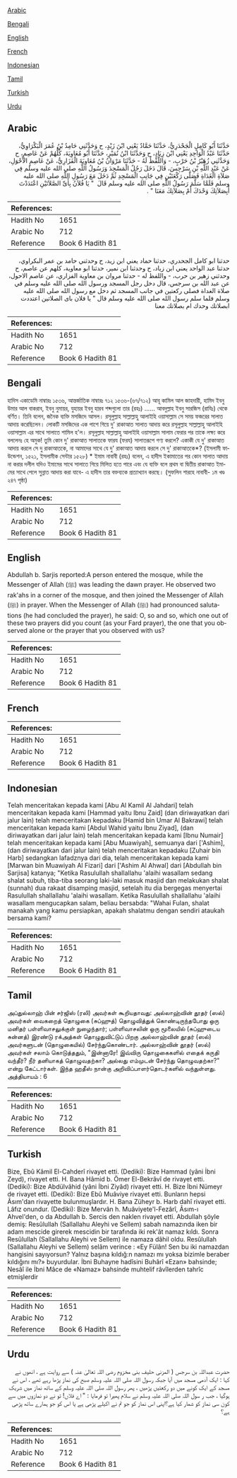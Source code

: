 [Arabic](#arabic)

[Bengali](#bengali)

[English](#english)

[French](#french)

[Indonesian](#indonesian)

[Tamil](#tamil)

[Turkish](#turkish)

[Urdu](#urdu)

## Arabic


<div dir="rtl" lang="ar" style={{fontSize:'larger',backgroundColor:'#f8f9fa',padding:20}}>
حَدَّثَنَا أَبُو كَامِلٍ الْجَحْدَرِيُّ، حَدَّثَنَا حَمَّادٌ يَعْنِي ابْنَ زَيْدٍ، ح وَحَدَّثَنِي حَامِدُ بْنُ عُمَرَ الْبَكْرَاوِيُّ، حَدَّثَنَا عَبْدُ الْوَاحِدِ يَعْنِي ابْنَ زِيَادٍ، ح وَحَدَّثَنَا ابْنُ نُمَيْرٍ، حَدَّثَنَا أَبُو مُعَاوِيَةَ، كُلُّهُمْ عَنْ عَاصِمٍ، ح وَحَدَّثَنِي زُهَيْرُ بْنُ حَرْبٍ، - وَاللَّفْظُ لَهُ - حَدَّثَنَا مَرْوَانُ بْنُ مُعَاوِيَةَ الْفَزَارِيُّ، عَنْ عَاصِمٍ الأَحْوَلِ، عَنْ عَبْدِ اللَّهِ بْنِ سَرْجِسَ، قَالَ دَخَلَ رَجُلٌ الْمَسْجِدَ وَرَسُولُ اللَّهِ صلى الله عليه وسلم فِي صَلاَةِ الْغَدَاةِ فَصَلَّى رَكْعَتَيْنِ فِي جَانِبِ الْمَسْجِدِ ثُمَّ دَخَلَ مَعَ رَسُولِ اللَّهِ صلى الله عليه وسلم فَلَمَّا سَلَّمَ رَسُولُ اللَّهِ صلى الله عليه وسلم قَالَ ‏ "‏ يَا فُلاَنُ بِأَىِّ الصَّلاَتَيْنِ اعْتَدَدْتَ أَبِصَلاَتِكَ وَحْدَكَ أَمْ بِصَلاَتِكَ مَعَنَا ‏"‏ ‏.‏
</div>
<div style={{backgroundColor:'#f8f9fa',padding:20, marginBottom: 10}}><table> <thead> <tr> <th>References:</th> <th></th> </tr> </thead> <tbody><tr><td>Hadith No</td><td>1651</td></tr><tr><td>Arabic No</td><td>712</td></tr><tr><td>Reference</td><td>Book 6 Hadith 81</td></tr></tbody></table></div>


<div dir="rtl" lang="ar" style={{fontSize:'larger',backgroundColor:'#f8f9fa',padding:20}}>
حدثنا ابو كامل الجحدري، حدثنا حماد يعني ابن زيد، ح وحدثني حامد بن عمر البكراوي، حدثنا عبد الواحد يعني ابن زياد، ح وحدثنا ابن نمير، حدثنا ابو معاوية، كلهم عن عاصم، ح وحدثني زهير بن حرب، - واللفظ له - حدثنا مروان بن معاوية الفزاري، عن عاصم الاحول، عن عبد الله بن سرجس، قال دخل رجل المسجد ورسول الله صلى الله عليه وسلم في صلاة الغداة فصلى ركعتين في جانب المسجد ثم دخل مع رسول الله صلى الله عليه وسلم فلما سلم رسول الله صلى الله عليه وسلم قال " يا فلان باى الصلاتين اعتددت ابصلاتك وحدك ام بصلاتك معنا
</div>
<div style={{backgroundColor:'#f8f9fa',padding:20, marginBottom: 10}}><table> <thead> <tr> <th>References:</th> <th></th> </tr> </thead> <tbody><tr><td>Hadith No</td><td>1651</td></tr><tr><td>Arabic No</td><td>712</td></tr><tr><td>Reference</td><td>Book 6 Hadith 81</td></tr></tbody></table></div>

## Bengali


<div dir="ltr" lang="bn" style={{fontSize:'larger',backgroundColor:'#f8f9fa',padding:20}}>
হাদিস একাডেমি নাম্বারঃ ১৫৩৬, আন্তর্জাতিক নাম্বারঃ ৭১২ ১৫৩৬-(৬৭/৭১২) আবূ কামিল আল জাহদারী, হামিদ ইবনু উমার আল বাকরাব, ইবনু নুমায়র, যুহায়র ইবনু হারব শব্দগুলো তার (রহঃ) ...... আবদুল্লাহ ইবনু সারজিস (রাযিঃ) থেকে বর্ণিত। তিনি বলেন, জনৈক ব্যক্তি মসজিদে আসল। রসূলুল্লাহ সাল্লাল্লাহু আলাইহি ওয়াসাল্লাম সে সময় ফজরের সালাত আদায় করেছিলেন। লোকটি মসজিদের এক পাশে গিয়ে দু' রাকাআত সালাত আদায় করে রসূলুল্লাহ সাল্লাল্লাহু আলাইহি ওয়াসাল্লাম এর সাথে সালাতে শামিল হ'ল। রসূলুল্লাহ সাল্লাল্লাহু আলাইহি ওয়াসাল্লাম সালাম ফেরার পর তাকে লক্ষ্য করে বললেনঃ হে অমুক! তুমি কোন দু' রাকাআত সালাতকে ফারয (ফরয) সালাতরূপে গণ্য করলে? একাকী যে দু' রাকাআত আদায় করলে সে দু রাকাআতকে, না আমাদের সাথে যে দু' রাকাআত আদায় করলে সে দু' রাকাআতকে*? (ইসলামী ফাউন্ডেশন, ১৫২১, ইসলামীক সেন্টার ১৫২৮) * ইমাম নাবাবী (রহঃ) বলেন, এ হাদীস ইকামাতের পর কোন সালাত আদায় না করার দলীল যদিও ইমামের সাথে সালাতে গিয়ে মিলিত হতে পারে এবং যে ব্যক্তি বলে প্রথম বা দ্বিতীয় রাকাআত ইমামের সাথে পেলে সুন্নাত আদায় করা যাবে- এ হাদীস তার বক্তব্যকে প্রত্যাখ্যান করছে। (সুফলিন শারহে নাবাবী- ১ম খণ্ড ২৪৭ পৃষ্ঠা)
</div>
<div style={{backgroundColor:'#f8f9fa',padding:20, marginBottom: 10}}><table> <thead> <tr> <th>References:</th> <th></th> </tr> </thead> <tbody><tr><td>Hadith No</td><td>1651</td></tr><tr><td>Arabic No</td><td>712</td></tr><tr><td>Reference</td><td>Book 6 Hadith 81</td></tr></tbody></table></div>

## English


<div dir="ltr" lang="en" style={{fontSize:'larger',backgroundColor:'#f8f9fa',padding:20}}>
Abdullah b. Sarjis reported:A person entered the mosque, while the Messenger of Allah (ﷺ) was leading the dawn prayer. He observed two rak'ahs in a corner of the mosque, and then joined the Messenger of Allah (ﷺ) in prayer. When the Messenger of Allah (ﷺ) had pronounced salutations (he had concluded the prayer), he said: O, so and so, which one out of these two prayers did you count (as your Fard prayer), the one that you observed alone or the prayer that you observed with us?
</div>
<div style={{backgroundColor:'#f8f9fa',padding:20, marginBottom: 10}}><table> <thead> <tr> <th>References:</th> <th></th> </tr> </thead> <tbody><tr><td>Hadith No</td><td>1651</td></tr><tr><td>Arabic No</td><td>712</td></tr><tr><td>Reference</td><td>Book 6 Hadith 81</td></tr></tbody></table></div>

## French


<div dir="ltr" lang="fr" style={{fontSize:'larger',backgroundColor:'#f8f9fa',padding:20}}>

</div>
<div style={{backgroundColor:'#f8f9fa',padding:20, marginBottom: 10}}><table> <thead> <tr> <th>References:</th> <th></th> </tr> </thead> <tbody><tr><td>Hadith No</td><td>1651</td></tr><tr><td>Arabic No</td><td>712</td></tr><tr><td>Reference</td><td>Book 6 Hadith 81</td></tr></tbody></table></div>

## Indonesian


<div dir="ltr" lang="id" style={{fontSize:'larger',backgroundColor:'#f8f9fa',padding:20}}>
Telah menceritakan kepada kami [Abu Al Kamil Al Jahdari] telah menceritakan kepada kami [Hammad yaitu Ibnu Zaid] (dan diriwayatkan dari jalur lain) telah menceritakan kepadaku [Hamid bin Umar Al Bakrawi] telah menceritakan kepada kami [Abdul Wahid yaitu Ibnu Ziyad], (dan diriwayatkan dari jalur lain) telah menceritakan kepada kami [Ibnu Numair] telah menceritakan kepada kami [Abu Muawiyah], semuanya dari ['Ashim], (dan diriwayatkan dari jalur lain) telah menceritakan kepadaku [Zuhair bin Harb] sedangkan lafadznya dari dia, telah menceritakan kepada kami [Marwan bin Muawiyah Al Fizari] dari ['Ashim Al Ahwal] dari [Abdullah bin Sarjisa] katanya; "Ketika Rasulullah shallallahu 'alaihi wasallam sedang shalat subuh, tiba-tiba seorang laki-laki masuk masjid dan melakukan shalat (sunnah) dua rakaat disamping masjid, setelah itu dia bergegas menyertai Rasulullah shallallahu 'alaihi wasallam. Ketika Rasulullah shallallahu 'alaihi wasallam mengucapkan salam, beliau bersabda: "Wahai Fulan, shalat manakah yang kamu persiapkan, apakah shalatmu dengan sendiri ataukah bersama kami?
</div>
<div style={{backgroundColor:'#f8f9fa',padding:20, marginBottom: 10}}><table> <thead> <tr> <th>References:</th> <th></th> </tr> </thead> <tbody><tr><td>Hadith No</td><td>1651</td></tr><tr><td>Arabic No</td><td>712</td></tr><tr><td>Reference</td><td>Book 6 Hadith 81</td></tr></tbody></table></div>

## Tamil


<div dir="ltr" lang="ta" style={{fontSize:'larger',backgroundColor:'#f8f9fa',padding:20}}>
அப்துல்லாஹ் பின் சர்ஜிஸ் (ரலி) அவர்கள் கூறியதாவது: அல்லாஹ்வின் தூதர் (ஸல்) அவர்கள் வைகறைத் தொழுகை (சுப்ஹுத்) தொழுவித்துக் கொண்டிருந்தபோது ஒரு மனிதர் பள்ளிவாசலுக்குள் நுழைந்தார்; பள்ளிவாசலின் ஒரு மூலையில் (சுப்ஹுடைய சுன்னத்) இரண்டு ரக்அத்கள் தொழுதுவிட்டுப் பிறகு அல்லாஹ்வின் தூதர் (ஸல்) அவர்களுடன் (தொழுகையில்) சேர்ந்துகொண்டார். அல்லாஹ்வின் தூதர் (ஸல்) அவர்கள் சலாம் கொடுத்ததும், "இன்னாரே! இவ்விரு தொழுகைகளில் எதைக் கருதி வந்தீர்? நீர் தனியாகத் தொழுவதற்கா? அல்லது எம்முடன் சேர்ந்து தொழுவதற்கா?" என்று கேட்டார்கள். இந்த ஹதீஸ் நான்கு அறிவிப்பாளர்தொடர்களில் வந்துள்ளது. அத்தியாயம் : 6
</div>
<div style={{backgroundColor:'#f8f9fa',padding:20, marginBottom: 10}}><table> <thead> <tr> <th>References:</th> <th></th> </tr> </thead> <tbody><tr><td>Hadith No</td><td>1651</td></tr><tr><td>Arabic No</td><td>712</td></tr><tr><td>Reference</td><td>Book 6 Hadith 81</td></tr></tbody></table></div>

## Turkish


<div dir="ltr" lang="tr" style={{fontSize:'larger',backgroundColor:'#f8f9fa',padding:20}}>
Bize, Ebû Kâmil El-Cahderî rivayet etti. (Dediki): Bize Hammad (yâni İbni Zeyd), rivayet etti. H. Bana Hâmid b. Ömer El-Bekrâvî de rivayet etti. (Dediki): Bize Abdülvâhid (yâni İbni Ziyâd) rivayet etti. H. Bize İbni Nümeyr de rivayet etti. (Dediki): Bize Ebû Muâviye rivayet etti. Bunların hepsi Âsım'dan rivayette bulunmuşlardır. H. Bana Züheyr b. Harb dahî rivayet etti. Lâfız onundur. (Dediki): Bize Mervân h. Muâviyete'l-Fezârî, Âsım-ı Ahvel'den, o da Abdullah b. Sercis den naklen rivayet etti. Abdullah şöyle demiş: Resûlullah (Sallallahu Aleyhi ve Sellem) sabah namazında iken bir adam mescide girerek mescidin bir tarafında iki rek'ât namaz kıldı. Sonra Resûlullah (Sallallahu Aleyhi ve Sellem) ile namaza dâhil oldu. Resûlullah (Sallallahu Aleyhi ve Sellem) selâm verince : «Ey Fülân! Sen bu iki namazdan hangisini sayıyorsun? Yalnız başına kıldığ:n namazı mı yoksa bizimle beraber kıldığını mı?» buyurdular. İbni Buhayne hadîsini Buhârî «Ezan» bahsinde; Nesâî ile İbni Mâce de «Namaz» bahsinde muhtelif râvîlerden tahrîc etmişlerdir
</div>
<div style={{backgroundColor:'#f8f9fa',padding:20, marginBottom: 10}}><table> <thead> <tr> <th>References:</th> <th></th> </tr> </thead> <tbody><tr><td>Hadith No</td><td>1651</td></tr><tr><td>Arabic No</td><td>712</td></tr><tr><td>Reference</td><td>Book 6 Hadith 81</td></tr></tbody></table></div>

## Urdu


<div dir="rtl" lang="ur" style={{fontSize:'larger',backgroundColor:'#f8f9fa',padding:20}}>
حضرت عبداللہ بن سرجس ( المزنی حلیف بنی مخزوم رضی اللہ تعالیٰ عنہ ) سے روایت ہے ، انھوں نے کہا : ایک آدمی مسجد میں آیا جبکہ رسول اللہ صلی اللہ علیہ وسلم صبح کی نماز پڑھا رہے تھے ، اس نے مسجد کے ایک کونے میں دو رکعتیں پڑھیں ، پھر رسول اللہ صلی اللہ علیہ وسلم کے ساتھ نماز میں شریک ہوگیا ، جب ر سول اللہ صلی اللہ علیہ وسلم نے سلام پھیرا تو فرمایا : " اے فلاں! تو نے دو نمازوں میں سے کون سی نماز کو شمار کیا ہے؟اپنی اس نماز کو جو تم نے اکیلے پڑھی ہے یا اس کو جو ہمارے ساتھ پڑھی ہے؟
</div>
<div style={{backgroundColor:'#f8f9fa',padding:20, marginBottom: 10}}><table> <thead> <tr> <th>References:</th> <th></th> </tr> </thead> <tbody><tr><td>Hadith No</td><td>1651</td></tr><tr><td>Arabic No</td><td>712</td></tr><tr><td>Reference</td><td>Book 6 Hadith 81</td></tr></tbody></table></div>